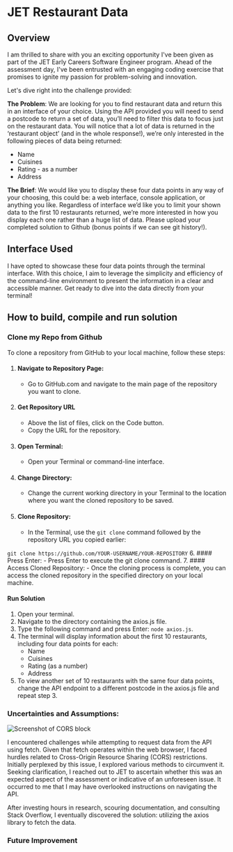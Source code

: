# JET Restaurant Data

## Overview
I am thrilled to share with you an exciting opportunity I've been given as part of the JET Early Careers Software Engineer program. Ahead of the assessment day, I've been entrusted with an engaging coding exercise that promises to ignite my passion for problem-solving and innovation.

Let's dive right into the challenge provided:

**The Problem**: We are looking for you to find restaurant data and return this in an interface of your choice.
Using the API provided you will need to send a postcode to return a set of data, you’ll need to filter this data to focus just on the restaurant data.
You will notice that a lot of data is returned in the ‘restaurant object’ (and in the whole response!), we’re only interested in the following pieces of data being returned:

- Name
- Cuisines
- Rating - as a number
- Address

**The Brief**: We would like you to display these four data points in any way of your choosing, this could be: a web interface, console application, or anything you like.
Regardless of interface we’d like you to limit your shown data to the first 10 restaurants returned, we’re more interested in how you display each one rather than a huge list of data.
Please upload your completed solution to Github (bonus points if we can see git history!).

## Interface Used
I have opted to showcase these four data points through the terminal interface. With this choice, I aim to leverage the simplicity and efficiency of the command-line environment to present the information in a clear and accessible manner. Get ready to dive into the data directly from your terminal!

## How to build, compile and run solution
### Clone my Repo from Github
To clone a repository from GitHub to your local machine, follow these steps:
1. #### Navigate to Repository Page:
    - Go to GitHub.com and navigate to the main page of the repository you want to clone.
2. #### Get Repository URL  
    - Above the list of files, click on the Code button.
    - Copy the URL for the repository.
3. #### Open Terminal:
    - Open your Terminal or command-line interface.
4. #### Change Directory:
    - Change the current working directory in your Terminal to the location where you want the cloned repository to be saved.
5. #### Clone Repository:
    - In the Terminal, use the `git clone` command followed by the repository URL you copied earlier:

```git clone https://github.com/YOUR-USERNAME/YOUR-REPOSITORY```
6. #### Press Enter:
    - Press Enter to execute the git clone command.
7. #### Access Cloned Repository:
    - Once the cloning process is complete, you can access the cloned repository in the specified directory on your local machine.

#### Run Solution
1. Open your terminal.
2. Navigate to the directory containing the axios.js file.
3. Type the following command and press Enter: `node axios.js`.
4. The terminal will display information about the first 10 restaurants, including four data points for each:
    - Name
    - Cuisines
    - Rating (as a number)
    - Address
5. To view another set of 10 restaurants with the same four data points, change the API endpoint to a different postcode in the axios.js file and repeat step 3.

### Uncertainties and Assumptions:
![Screenshot of CORS block](assets/images/cors-blocking.png)

I encountered challenges while attempting to request data from the API using fetch. Given that fetch operates within the web browser, I faced hurdles related to Cross-Origin Resource Sharing (CORS) restrictions. Initially perplexed by this issue, I explored various methods to circumvent it. Seeking clarification, I reached out to JET to ascertain whether this was an expected aspect of the assessment or indicative of an unforeseen issue. It occurred to me that I may have overlooked instructions on navigating the API.

After investing hours in research, scouring documentation, and consulting Stack Overflow, I eventually discovered the solution: utilizing the axios library to fetch the data.

### Future Improvement


